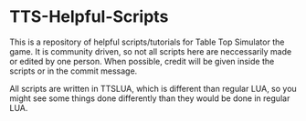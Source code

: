 # TTS-Helpful-Scripts
This is a repository of helpful scripts/tutorials for Table Top Simulator the game.
It is community driven, so not all scripts here are neccessarily made or edited by one person. 
When possible, credit will be given inside the scripts or in the commit message.

All scripts are written in TTSLUA, which is different than regular LUA, so you might see some things done differently than they would be done in regular LUA.



